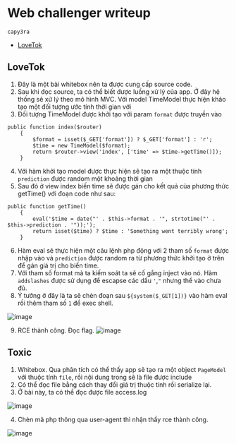 # Web challenger writeup
`capy3ra`

- [LoveTok](#lovetok)

## LoveTok

1. Đây là một bài whitebox nên ta được cung cấp source code.
2. Sau khi đọc source, ta có thể biết được luồng xử lý của app. Ở đây hệ thống sẽ xử lý theo mô hình MVC. Với model TimeModel thực hiện khảo tạo một đối tượng ước tính thời gian với
3. Đối tượng TimeModel được khởi tạo với param `format` được truyền vào
```
public function index($router)
    {
        $format = isset($_GET['format']) ? $_GET['format'] : 'r';
        $time = new TimeModel($format);
        return $router->view('index', ['time' => $time->getTime()]);
    }
```
4. Với hàm khởi tạo model được thực hiện sẽ tạo ra một thuộc tính `prediction` được random một khoảng thời gian
5. Sau đó ở view index biến time sẽ được gán cho kết quả của phương thức getTime() với đoạn code như sau:
```
public function getTime()
    {
        eval('$time = date("' . $this->format . '", strtotime("' . $this->prediction . '"));');
        return isset($time) ? $time : 'Something went terribly wrong';
    }
```
6. Hàm eval sẽ thực hiện một câu lệnh php động với 2 tham số `format` được nhập vào và `prediction` được random ra từ phương thức khởi tạo ở trên để gán giá trị cho biến time.
7. Với tham số format mà ta kiếm soát ta sẽ cố gắng inject vào nó. Hàm `addslashes` được sử dụng để escapse các dấu `'`,`"` nhưng thế vào chưa đủ.
8. Ý tưởng ở đây là ta sẽ chèn đoạn sau `${system($_GET[1])}` vào hàm eval rồi thêm tham số `1` để exec shell.

![image](https://github.com/capy3ra/CTFwriteup/assets/80744099/72279455-41e0-4030-92c0-5933e4098502)

9. RCE thành công. Đọc flag.
![image](https://github.com/capy3ra/CTFwriteup/assets/80744099/55d05f7e-1bd9-4f7f-a2fa-580158e1e3d7)

## Toxic

1. Whitebox. Qua phân tích có thể thấy app sẽ tạo ra một object `PageModel` với thuộc tính `file`, rồi nội dung trong sẽ là file được include
2. Có thể đọc file bằng cách thay đổi giá trị thuộc tính rồi serialize lại.
3. Ở bài này, ta có thể đọc được file access.log

![image](https://github.com/capy3ra/CTFwriteup/assets/80744099/87798192-18b6-4525-a44b-61d31ab42a5f)

4. Chèn mã php thông qua user-agent thì nhận thấy rce thành công.

![image](https://github.com/capy3ra/CTFwriteup/assets/80744099/911ef94f-3b4a-49a0-9088-771f825e4044)

## 

